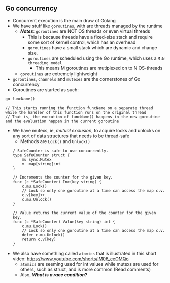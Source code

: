 ## Go concurrency
- Concurrent execution is the main draw of Golang
- We have stuff like `goroutines`, with are threads managed by the runtime
    - ***Notes***: `goroutines` are NOT OS threads or even virtual threads
        - This is because threads have a fixed-size stack and require some sort of kernel control, which has an overhead
        - `goroutines` have a small stack which are dynamic and change size. 
        - `goroutines` are scheduled using the Go runtime, which uses a `M:N threading model`
            - This means M goroutines are mutiplexed on to N OS-threads
    - `goroutines` are extremely lightweight
- `goroutines`, `channels` and `mutexes` are the cornerstones of Go concurrency
- Goroutines are started as such:
```
go funcName() 

// This starts running the function funcName on a separate thread while the handler of this function runs on the original thread
// That is, the execution of funcName() happens in the new goroutine and the evaluation happen in the current goroutine
```
- We have mutexs, ie, *mutual exclusion*, to acquire locks and unlocks on any sort of data structures that needs to be thread-safe
    - Methods are `Lock()` and `Unlock()`
    ```
    / SafeCounter is safe to use concurrently.
    type SafeCounter struct {
        mu sync.Mutex
        v  map[string]int
    }

    // Increments the counter for the given key.
    func (c *SafeCounter) Inc(key string) {
        c.mu.Lock()
        // Lock so only one goroutine at a time can access the map c.v.
        c.v[key]++
        c.mu.Unlock()
    }

    // Value returns the current value of the counter for the given key.
    func (c *SafeCounter) Value(key string) int {
        c.mu.Lock()
        // Lock so only one goroutine at a time can access the map c.v.
        defer c.mu.Unlock()
        return c.v[key]
    }
    ```
- We also have something called `atomics` that is illustrated in this short video: https://www.youtube.com/shorts/iM06_ceOMQo
    - `atomics` are seeming used for int values while mutexs are used for others, such as struct, and is more common (Read comments)
    - Also, ***What is a race condition?***
